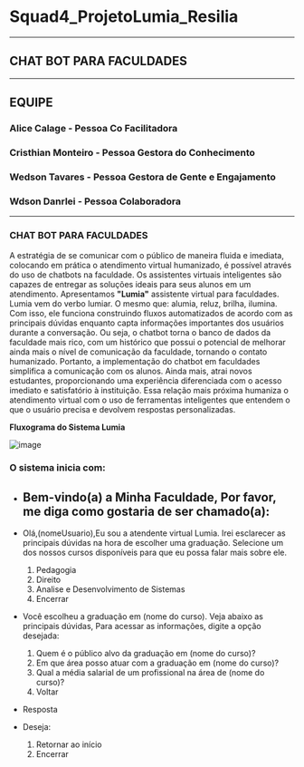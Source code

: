 # Squad4_ProjetoLumia_Resilia
---
## CHAT BOT PARA FACULDADES
---
## EQUIPE
### Alice Calage - Pessoa Co Facilitadora
### Cristhian Monteiro - Pessoa Gestora do Conhecimento
### Wedson Tavares - Pessoa Gestora de Gente e Engajamento
### Wdson Danrlei - Pessoa Colaboradora
---
### CHAT BOT PARA FACULDADES
A estratégia de se comunicar com o público de maneira fluida e imediata, colocando em prática o atendimento virtual humanizado, é possível através do uso de chatbots na faculdade. Os assistentes virtuais inteligentes são capazes de entregar as soluções ideais para seus alunos em um atendimento.
Apresentamos **"Lumia"** assistente virtual para faculdades.
Lumia vem do verbo lumiar. O mesmo que: alumia, reluz, brilha, ilumina.
Com isso, ele funciona construindo fluxos automatizados de acordo com as principais dúvidas enquanto capta informações importantes dos usuários durante a conversação.
Ou seja, o chatbot torna o banco de dados da faculdade mais rico, com um histórico que possui o potencial de melhorar ainda mais o nível de comunicação da faculdade, tornando o contato humanizado.
Portanto, a implementação do chatbot em faculdades simplifica a comunicação com os alunos.
Ainda mais, atrai novos estudantes, proporcionando uma experiência diferenciada com o acesso imediato e satisfatório à instituição.
Essa relação mais próxima humaniza o atendimento virtual com o uso de ferramentas inteligentes que entendem o que o usuário precisa e devolvem respostas personalizadas.


**Fluxograma do Sistema Lumia**

![image](https://user-images.githubusercontent.com/132007913/236064754-6533af74-aef4-4433-8d95-6719c0da15e9.png)



### O sistema inicia com:
- Bem-vindo(a) a Minha Faculdade,
  Por favor, me diga como gostaria de ser chamado(a):
  ---
- Olá,(nomeUsuario),Eu sou a atendente virtual Lumia. Irei esclarecer as principais dúvidas na hora de escolher uma graduação.
  Selecione um dos nossos cursos disponíveis para que eu possa falar mais sobre ele.
  
  1. Pedagogia
  2. Direito
  3. Analise e Desenvolvimento de Sistemas
  4. Encerrar
  
- Você escolheu a graduação em (nome do curso). Veja abaixo as principais dúvidas,
  Para acessar as informações, digite a opção desejada:
  
  1. Quem é o público alvo da graduação em (nome do curso)?
  2. Em que área posso atuar com a graduação em (nome do curso)?
  3. Qual a média salarial de um profissional na área de (nome do curso)?
  4. Voltar
  
- Resposta
- Deseja:
  1. Retornar ao início  
  2. Encerrar


